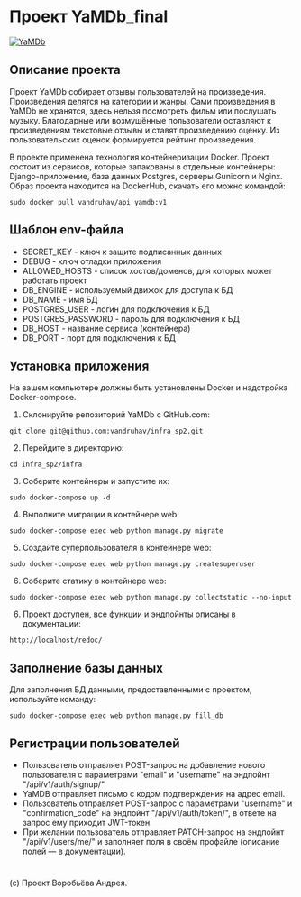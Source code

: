 ﻿# Проект YaMDb_final

[![YaMDb](https://github.com/vandruhav/yamdb_final/actions/workflows/yamdb_workflow.yml/badge.svg?branch=master)](http://vandruhav.sytes.net/redoc/)

## Описание проекта
Проект YaMDb собирает отзывы пользователей на произведения. Произведения
делятся на категории и жанры. Сами произведения в YaMDb не хранятся, здесь
нельзя посмотреть фильм или послушать музыку.
Благодарные или возмущённые пользователи оставляют к произведениям текстовые
отзывы и ставят произведению оценку. Из пользовательских оценок формируется
рейтинг произведения.

В проекте применена технология контейнеризации Docker. Проект состоит из
сервисов, которые запакованы в отдельные контейнеры: Django-приложение, база
данных Postgres, серверы Gunicorn и Nginx. Образ проекта находится на DockerHub,
скачать его можно командой:
```
sudo docker pull vandruhav/api_yamdb:v1
```

## Шаблон env-файла
- SECRET_KEY - ключ к защите подписанных данных
- DEBUG - ключ отладки приложения
- ALLOWED_HOSTS - список хостов/доменов, для которых может работать проект
- DB_ENGINE - используемый движок для доступа к БД
- DB_NAME - имя БД
- POSTGRES_USER - логин для подключения к БД
- POSTGRES_PASSWORD - пароль для подключения к БД
- DB_HOST - название сервиса (контейнера)
- DB_PORT - порт для подключения к БД

## Установка приложения
На вашем компьютере должны быть установлены Docker и надстройка Docker-compose.
1. Склонируйте репозиторий YaMDb с GitHub.com:
```
git clone git@github.com:vandruhav/infra_sp2.git
```
2. Перейдите в директорию:
```
cd infra_sp2/infra
```
3. Соберите контейнеры и запустите их:
```
sudo docker-compose up -d
```
4. Выполните миграции в контейнере web:
```
sudo docker-compose exec web python manage.py migrate
```
5. Создайте суперпользователя в контейнере web:
```
sudo docker-compose exec web python manage.py createsuperuser
```
6. Соберите статику в контейнере web:
```
sudo docker-compose exec web python manage.py collectstatic --no-input
```
6. Проект доступен, все функции и эндпойнты описаны в документации:
```
http://localhost/redoc/
```

## Заполнение базы данных
Для заполнения БД данными, предоставленными с проектом, используйте команду:
```
sudo docker-compose exec web python manage.py fill_db
```

## Регистрации пользователей
- Пользователь отправляет POST-запрос на добавление нового пользователя с
параметрами "email" и "username" на эндпойнт "/api/v1/auth/signup/"
- YaMDB отправляет письмо с кодом подтверждения на адрес email.
- Пользователь отправляет POST-запрос с параметрами "username" и
"confirmation_code" на эндпойнт "/api/v1/auth/token/", в ответе на запрос ему
приходит JWT-токен.
- При желании пользователь отправляет PATCH-запрос на эндпойнт
"/api/v1/users/me/" и заполняет поля в своём профайле (описание полей — в
документации).

#
(с) Проект Воробьёва Андрея.
